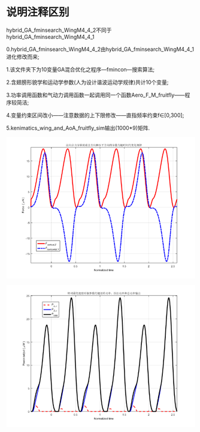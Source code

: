 ﻿# 说明注释区别

hybrid_GA_fminsearch_WingM4_4_2不同于hybrid_GA_fminsearch_WingM4_4_1

0.hybrid_GA_fminsearch_WingM4_4_2由hybrid_GA_fminsearch_WingM4_4_1进化修改而来;

1.该文件夹下为10变量GA混合优化之程序—fmincon—搜索算法;

2.含翅膀形貌学和运动学参数(人为设计谐波运动学规律)共计10个变量;

3.功率调用函数和气动力调用函数一起调用同一个函数Aero_F_M_fruitfly——程序较简洁;

4.变量约束区间改小——注意数据的上下限修改——直指频率约束f∈[0,300];

5.kenimatics_wing_and_AoA_fruitfly_sim输出(1000*9)矩阵.


![pic_forces_for_10_optimized_parameters](https://github.com/xijunke/HoverEnergyConsumptionOptimizations_WGP_WKP/blob/main/WingM5_4_10parameters/pic_forces_for_10_optimized_parameters/Forces_for_optimized_combined_wing_shape_motions_parameters.png)

![pic_power_for_10_optimal_parameters](https://github.com/xijunke/HoverEnergyConsumptionOptimizations_WGP_WKP/blob/main/WingM5_4_10parameters/pic_power_for_10_optimal_parameters/Power_for_optimized_combined_wing_shape_motions_parameters.png)


